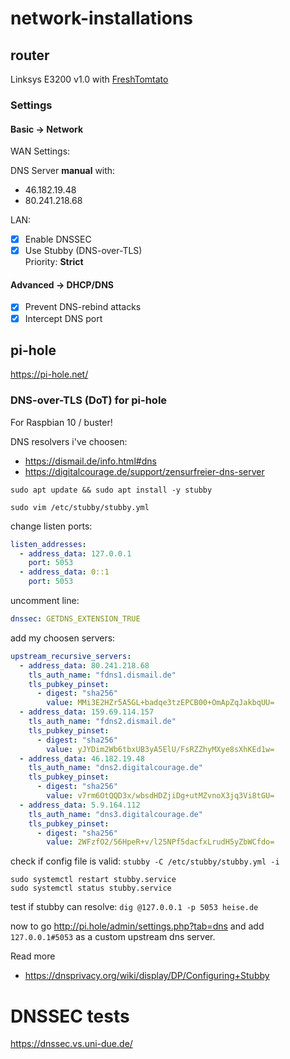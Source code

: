 # network-installations

## router

Linksys E3200 v1.0 with [FreshTomtato](https://freshtomato.org)

### Settings

#### Basic -> Network

WAN Settings:

DNS Server **manual** with:
* 46.182.19.48
* 80.241.218.68

LAN:

- [x] Enable DNSSEC
- [x] Use Stubby (DNS-over-TLS)  
  Priority: **Strict**
  
#### Advanced -> DHCP/DNS

- [x] Prevent DNS-rebind attacks
- [x] Intercept DNS port

## pi-hole

https://pi-hole.net/

### DNS-over-TLS (DoT) for pi-hole

For Raspbian 10 / buster!

DNS resolvers i've choosen:
* https://dismail.de/info.html#dns
* https://digitalcourage.de/support/zensurfreier-dns-server

`sudo apt update && sudo apt install -y stubby`

`sudo vim /etc/stubby/stubby.yml`

change listen ports:
```yaml
listen_addresses:
  - address_data: 127.0.0.1
    port: 5053
  - address_data: 0::1
    port: 5053
```

uncomment line:

```yaml
dnssec: GETDNS_EXTENSION_TRUE
```

add my choosen servers:
```yaml
upstream_recursive_servers:
  - address_data: 80.241.218.68
    tls_auth_name: "fdns1.dismail.de"
    tls_pubkey_pinset:
      - digest: "sha256"
        value: MMi3E2HZr5A5GL+badqe3tzEPCB00+OmApZqJakbqUU=
  - address_data: 159.69.114.157
    tls_auth_name: "fdns2.dismail.de"
    tls_pubkey_pinset:
      - digest: "sha256"
        value: yJYDim2Wb6tbxUB3yA5ElU/FsRZZhyMXye8sXhKEd1w=
  - address_data: 46.182.19.48
    tls_auth_name: "dns2.digitalcourage.de"
    tls_pubkey_pinset:
      - digest: "sha256"
        value: v7rm6OtQQD3x/wbsdHDZjiDg+utMZvnoX3jq3Vi8tGU=
  - address_data: 5.9.164.112
    tls_auth_name: "dns3.digitalcourage.de"
    tls_pubkey_pinset:
      - digest: "sha256"
        value: 2WFzfO2/56HpeR+v/l25NPf5dacfxLrudH5yZbWCfdo=
```

check if config file is valid: `stubby -C /etc/stubby/stubby.yml -i`

```
sudo systemctl restart stubby.service
sudo systemctl status stubby.service
```

test if stubby can resolve:
`dig @127.0.0.1 -p 5053 heise.de`

now to go http://pi.hole/admin/settings.php?tab=dns and add `127.0.0.1#5053` as a custom upstream dns server.

 Read more
 * https://dnsprivacy.org/wiki/display/DP/Configuring+Stubby
 
 # DNSSEC tests
 
 https://dnssec.vs.uni-due.de/
